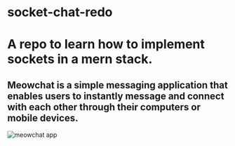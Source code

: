 # socket-chat-redo

<h1>A repo to learn how to implement sockets in a mern stack.</h1>
<h2>Meowchat is a simple messaging application that enables users to instantly message and connect with each other through their computers or mobile devices.</h2>

<img src="https://media.giphy.com/media/XsMBNLOzH14Z0aLNcR/giphy.gif" alt="meowchat app">
